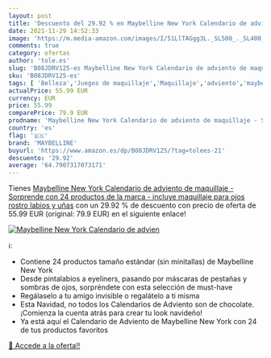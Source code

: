 ```yaml
---
layout: post
title: 'Descuento del 29.92 % en Maybelline New York Calendario de advien'
date: 2021-11-29 14:52:33
image: 'https://m.media-amazon.com/images/I/51LlTAGgg3L._SL500_._SL400_.jpg'
comments: true
category: ofertas
author: 'tole.es'
slug: 'B08JDRV125-es Maybelline New York Calendario de adviento de maquillaje -...'
sku: 'B08JDRV125-es'
tags: [ 'Belleza','Juegos de maquillaje','Maquillaje','adviento','maybelline', ]
actualPrice: 55.99 EUR
currency: EUR
price: 55.99
comparePrice: 79.9 EUR
prodname: 'Maybelline New York Calendario de adviento de maquillaje - Sorprende con 24 productos de la marca - incluye maquillaje para ojos  rostro  labios y uñas'
country: 'es'
flag: '🇪🇸'
brand: 'MAYBELLINE'
buyurl: 'https://www.amazon.es/dp/B08JDRV125/?tag=tolees-21'
descuento: '29.92'
average: '64.7907317073171'
---
```


Tienes [Maybelline New York Calendario de adviento de maquillaje - Sorprende con 24 productos de la marca - incluye maquillaje para ojos  rostro  labios y uñas](https://www.amazon.es/dp/B08JDRV125/?tag=tolees-21) con un 29.92 % de descuento con precio de oferta de 55.99 EUR (original: 79.9 EUR) en el siguiente enlace!

[![Maybelline New York Calendario de advien](https://m.media-amazon.com/images/I/51LlTAGgg3L._SL500_._SL400_.jpg)](https://www.amazon.es/dp/B08JDRV125/?tag=tolees-21)

ℹ️:

- Contiene 24 productos tamaño estándar (sin minitallas) de Maybelline New York
- Desde pintalabios a eyeliners, pasando por máscaras de pestañas y sombras de ojos, sorpréndete con esta selección de must-have
- Regálaselo a tu amigo invisible o regalátelo a ti misma
- Esta Navidad, no todos los Calendarios de Adviento son de chocolate. ¡Comienza la cuenta atrás para crear tu look navideño!
- Ya está aquí el Calendario de Adviento de Maybelline New York con 24 de tus productos favoritos

[🛒 Accede a la oferta!!](https://www.amazon.es/dp/B08JDRV125/?tag=tolees-21)
